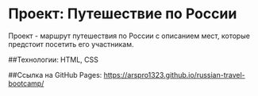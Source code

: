 # Проект: Путешествие по России

Проект - маршрут путешествия по России с описанием мест, которые предстоит посетить его участникам.

##Технологии: 
HTML, CSS 

##Ссылка на GitHub Pages:
https://arspro1323.github.io/russian-travel-bootcamp/